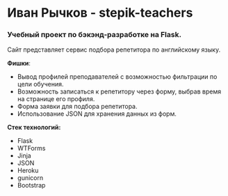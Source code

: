 # Иван Рычков - stepik-teachers
### Учебный проект по бэкэнд-разработке на Flask.

Сайт представляет сервис подбора репетитора по английскому языку.

**Фишки**:
- Вывод профилей преподавателей с возможностью фильтрации по цели обучения.
- Возможность записаться к репетитору через форму, выбрав время на странице его профиля.
- Форма заявки для подбора репетитора.
- Использование JSON для хранения данных из форм.

**Стек технологий:**
- Flask
- WTForms
- Jinja
- JSON
- Heroku
- gunicorn
- Bootstrap
